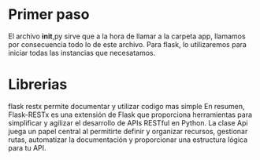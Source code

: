 # Primer paso
El archivo __init__,py sirve que a la hora de llamar a la carpeta app, llamamos por consecuencia todo lo de este archivo. Para flask, lo utilizaremos para iniciar todas las instancias que necesatamos.

# Librerias

flask restx
permite documentar y utilizar codigo mas simple
En resumen, Flask-RESTx es una extensión de Flask que proporciona herramientas para simplificar y agilizar el desarrollo de APIs RESTful en Python. La clase Api juega un papel central al permitirte definir y organizar recursos, gestionar rutas, automatizar la documentación y proporcionar una estructura lógica para tu API.



